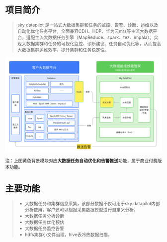 # 项目简介

> sky datapilot 是一站式大数据集群和任务的监控、告警、诊断、运维以及自动化优化任务平台，全面兼容CDH、HDP、华为云mrs等主流大数据平台，适配主流大数据任务引擎（MapReduce、spark、tez、impala）。实现大数据集群和任务的可视化监控、诊断建议、任务自动优化等，从而提高大数据集群运维效率、提升集群和任务稳定性。

<img src="pic/架构图.png" alt="架构图" style="zoom:67%;" />

​	注：上图黄色背景模块对应**大数据任务自动优化和告警推送**功能，属于商业付费版本功能。

# 主要功能

> - 大数据任务和集群信息采集，该部分数据不仅可用于sky datapilot内部分析使用，客户还可以根据采集数据模型进行自定义分析。
> - 大数据任务分析诊断
> - 大数据任务优化预估
> - 大数据任务监控告警
> - hdfs集群小文件治理，hive表冷热数据扫描。
